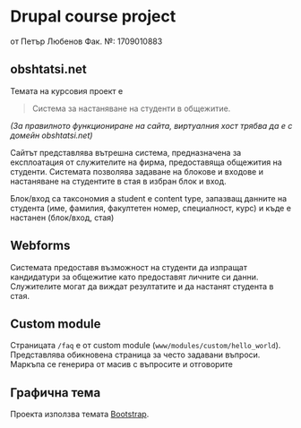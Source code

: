 # Drupal course project

от Петър Любенов
Фак. №: 1709010883

## obshtatsi.net

Темата на курсовия проект е 
> Система за настаняване на студенти в общежитие. 

*(За правилното функциониране на сайта, виртуалния хост трябва да е с домейн obshtatsi.net)*

Сайтът представлява вътрешна система, предназначена за експлоатация от служителите на фирма, предоставяща общежития на студенти. Системата позволява задаване на блокове и входове и настаняване на студентите в стая в избран блок и вход.

Блок/вход са таксономия а student е content type, запазващ данните на студента (име, фамилия, факултетен номер, специалност, курс) и къде е настанен (блок/вход, стая)


## Webforms 

Системата предоставя възможност на студенти да изпращат кандидатури за общежитие като предоставят личните си данни. Служителите могат да виждат резултатите и да настанят студента в стая.

## Custom module

Страницата `/faq` е от custom module (`www/modules/custom/hello_world`). Представлява обикновена страница за често задавани въпроси. Маркъпа се генерира от масив с въпросите и отговорите

## Графична тема

Проекта използва темата [Bootstrap](https://www.drupal.org/project/bootstrap).
